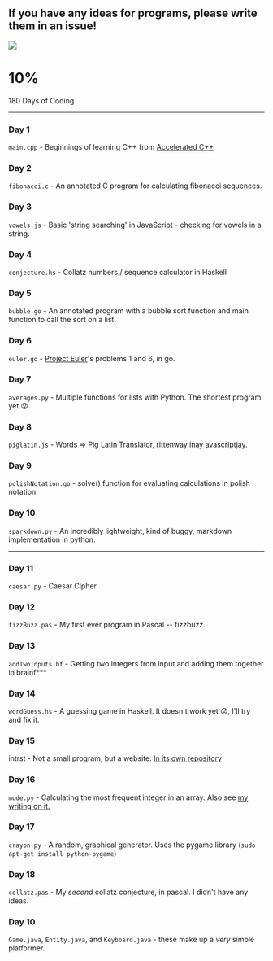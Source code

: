 ## If you have any ideas for programs, please write them in an issue!

<img src="http://mathworld.wolfram.com/images/eps-gif/ArbelosAnnotated_1000.gif"/>

10%
===================

180 Days of Coding

---------------------------------------------------------------------------------------------

### Day 1
`main.cpp` - Beginnings of learning C++ from [Accelerated C++](http://www.amazon.co.uk/Accelerated-Practical-Programming-Example-Depth/dp/020170353X)

### Day 2
`fibonacci.c` - An annotated C program for calculating fibonacci sequences.

### Day 3
`vowels.js` - Basic 'string searching' in JavaScript - checking for vowels in a string.

### Day 4
`conjecture.hs` - Collatz numbers / sequence calculator in Haskell

### Day 5
`bubble.go` - An annotated program with a bubble sort function and main function to call the sort on a list.

### Day 6
`euler.go` - [Project Euler](http://www.projecteuler.net)'s problems 1 and 6, in go.

### Day 7
`averages.py` - Multiple functions for lists with Python. The shortest program yet :worried:

### Day 8
`piglatin.js` - Words => Pig Latin Translator, rittenway inay avascriptjay.

### Day 9
`polishNotation.go` - solve() function for evaluating calculations in polish notation.

### Day 10
`sparkdown.py` - An incredibly lightweight, kind of buggy, markdown implementation in python.

-----------------------------------------------------------------------------------------------

### Day 11
`caesar.py` - Caesar Cipher

### Day 12
`fizzBuzz.pas` - My first ever program in Pascal -- fizzbuzz.

### Day 13
`addTwoInputs.bf` - Getting two integers from input and adding them together in brainf\*\*\*

### Day 14
`wordGuess.hs` - A guessing game in Haskell. It doesn't work yet :worried:, I'll try and fix it.

### Day 15
intrst - Not a small program, but a website. [In its own repository](https://github.com/joshhartigan/intrst)

### Day 16
`mode.py` - Calculating the most frequent integer in an array. Also see [my writing on it.](https://github.com/joshhartigan/learn-programming/blob/master/Most%20Frequent%20Integer.md)

### Day 17
`crayon.py` - A random, graphical generator. Uses the pygame library (`sudo apt-get install python-pygame`)

### Day 18
`collatz.pas` - My *second* collatz conjecture, in pascal. I didn't have any ideas.

### Day 10
`Game.java`, `Entity.java`, and `Keyboard.java` - these make up a *very* simple platformer.
